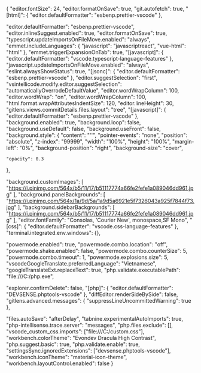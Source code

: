 {
  "editor.fontSize": 24,
  "editor.formatOnSave": true,
  "git.autofetch": true,
  "[html]": {
    "editor.defaultFormatter": "esbenp.prettier-vscode"
  },

  "editor.defaultFormatter": "esbenp.prettier-vscode",
  "editor.inlineSuggest.enabled": true,
  "editor.formatOnSave": true,
  "typescript.updateImportsOnFileMove.enabled": "always",
  "emmet.includeLanguages": {
    "javascript": "javascriptreact",
    "vue-html": "html"
  },
  "emmet.triggerExpansionOnTab": true,
  "[javascript]": {
    "editor.defaultFormatter": "vscode.typescript-language-features"
  },
  "javascript.updateImportsOnFileMove.enabled": "always",
  "eslint.alwaysShowStatus": true,
  "[jsonc]": { "editor.defaultFormatter": "esbenp.prettier-vscode" },
  "editor.suggestSelection": "first",
  "vsintellicode.modify.editor.suggestSelection": "automaticallyOverrodeDefaultValue",
  "editor.wordWrapColumn": 100,
  "editor.wordWrap": "on",
  "editor.wordWrapColumn": 100,
  "html.format.wrapAttributesIndentSize": 120,
  "editor.lineHeight": 30,
  "gitlens.views.commitDetails.files.layout": "tree",
  "[javascript]": {
    "editor.defaultFormatter": "esbenp.prettier-vscode"
  },
  "background.enabled": true,
  "background.loop": false,
  "background.useDefault": false,
  "background.useFront": false,
  "background.style": {
    "content": "''",
    "pointer-events": "none",
    "position": "absolute",
    "z-index": "99999",
    "width": "100%",
    "height": "100%",
    "margin-left": "0%",
    "background-position": "right",
    "background-size": "cover",

    "opacity": 0.3
  },


  "background.customImages": [
    "https://i.pinimg.com/564x/b5/11/17/b51117774a66fe2fefe1a089046dd961.jpg"
  ],
  "background.panelBackgrounds": [
    "https://i.pinimg.com/564x/1a/9d/5a/1a9d5a6921e5f7326043a925f7844f73.jpg"
  ],
  "background.sidebarBackgrounds": [
    "https://i.pinimg.com/564x/b5/11/17/b51117774a66fe2fefe1a089046dd961.jpg"
  ],
  "editor.fontFamily": "Consolas, 'Courier New', monospace,SF Mono",
  "[css]": {
    "editor.defaultFormatter": "vscode.css-language-features"
  },
  "terminal.integrated.env.windows": {},

  "powermode.enabled": true,
  "powermode.combo.location": "off",
  "powermode.shake.enabled": false,
  "powermode.combo.counterSize": 5,
  "powermode.combo.timeout": 1,
  "powermode.explosions.size": 5,
  "vscodeGoogleTranslate.preferredLanguage": "Vietnamese",
  "googleTranslateExt.replaceText": true,
  "php.validate.executablePath": "file:///C:/php.exe",

  "explorer.confirmDelete": false,
  "[php]": {
    "editor.defaultFormatter": "DEVSENSE.phptools-vscode"
  },
  "diffEditor.renderSideBySide": false,
  "gitlens.advanced.messages": {
    "suppressLineUncommittedWarning": true
  },

  "files.autoSave": "afterDelay",
  "tabnine.experimentalAutoImports": true,
  "php-intellisense.trace.server": "messages",
  "php.files.exclude": [],
  "vscode_custom_css.imports": ["file:///C:/custom.css"],
  "workbench.colorTheme": "Evondev Dracula High Contrast",
  "php.suggest.basic": true,
  "php.validate.enable": true,
  "settingsSync.ignoredExtensions": ["devsense.phptools-vscode"],
  "workbench.iconTheme": "material-icon-theme",
  "workbench.layoutControl.enabled": false
}
